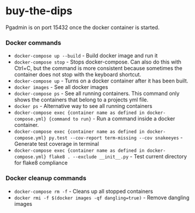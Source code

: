 # buy-the-dips

Pgadmin is on port 15432 once the docker container is started.

### Docker commands
- `docker-compose up --build` - Build docker image and run it
- `docker-compose stop` - Stops docker-compose. Can also do this with Ctrl+C, but the command is more consistent because sometimes the container does not stop with the keyboard shortcut.
- `docker-compose up` - Turns on a docker container after it has been built.
- `docker images` - See all docker images
- `docker-compose ps` - See all running containers. This command only shows the containers that belong to a projects yml file.
- `docker ps` - Alternative way to see all running containers
- `docker-compose exec {container name as defined in docker-compose.yml} {command to run}` - Run a command inside a docker container.
- `docker-compose exec {container name as defined in docker-compose.yml} py.test --cov-report term-missing --cov snakeeyes` - Generate test coverage in terminal
- `docker-compose exec {container name as defined in docker-compose.yml} flake8 . --exclude __init__.py` - Test current directory for flake8 compliance
### Docker cleanup commands 
- `docker-compose rm -f` - Cleans up all stopped containers
- `docker rmi -f $(docker images -qf dangling=true)` - Remove dangling images